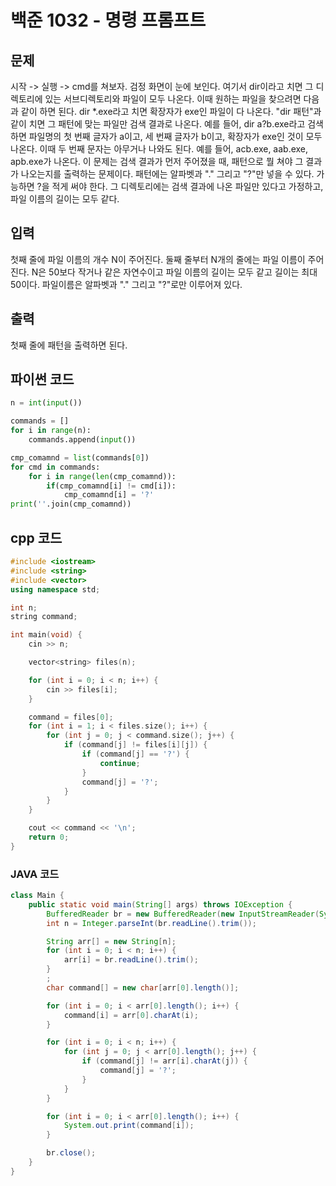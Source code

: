 # 백준 1032 - 명령 프롬프트

## 문제
시작 -> 실행 -> cmd를 쳐보자. 검정 화면이 눈에 보인다. 여기서 dir이라고 치면 그 디렉토리에 있는 서브디렉토리와 파일이 모두 나온다. 이때 원하는 파일을 찾으려면 다음과 같이 하면 된다.
dir *.exe라고 치면 확장자가 exe인 파일이 다 나온다. "dir 패턴"과 같이 치면 그 패턴에 맞는 파일만 검색 결과로 나온다. 예를 들어, dir a?b.exe라고 검색하면 파일명의 첫 번째 글자가 a이고, 세 번째 글자가 b이고, 확장자가 exe인 것이 모두 나온다. 이때 두 번째 문자는 아무거나 나와도 된다. 예를 들어, acb.exe, aab.exe, apb.exe가 나온다.
이 문제는 검색 결과가 먼저 주어졌을 때, 패턴으로 뭘 쳐야 그 결과가 나오는지를 출력하는 문제이다. 패턴에는 알파벳과 "." 그리고 "?"만 넣을 수 있다. 가능하면 ?을 적게 써야 한다. 그 디렉토리에는 검색 결과에 나온 파일만 있다고 가정하고, 파일 이름의 길이는 모두 같다.


## 입력
첫째 줄에 파일 이름의 개수 N이 주어진다. 둘째 줄부터 N개의 줄에는 파일 이름이 주어진다. N은 50보다 작거나 같은 자연수이고 파일 이름의 길이는 모두 같고 길이는 최대 50이다. 파일이름은 알파벳과 "." 그리고 "?"로만 이루어져 있다.

## 출력
첫째 줄에 패턴을 출력하면 된다.

## 파이썬 코드
```python
n = int(input())

commands = []
for i in range(n):
    commands.append(input())

cmp_comamnd = list(commands[0])
for cmd in commands:
    for i in range(len(cmp_comamnd)):
        if(cmp_comamnd[i] != cmd[i]):
            cmp_comamnd[i] = '?'
print(''.join(cmp_comamnd))
```

## cpp 코드
```cpp
#include <iostream>
#include <string>
#include <vector>
using namespace std;

int n;
string command;

int main(void) {
    cin >> n;

    vector<string> files(n);

    for (int i = 0; i < n; i++) {
        cin >> files[i];
    }

    command = files[0];
    for (int i = 1; i < files.size(); i++) {
        for (int j = 0; j < command.size(); j++) {
            if (command[j] != files[i][j]) {
                if (command[j] == '?') {
                    continue;
                }
                command[j] = '?';
            }
        }
    }

    cout << command << '\n';
    return 0;
}
```

### JAVA 코드
```java
class Main {
    public static void main(String[] args) throws IOException {
        BufferedReader br = new BufferedReader(new InputStreamReader(System.in));
        int n = Integer.parseInt(br.readLine().trim());

        String arr[] = new String[n];
        for (int i = 0; i < n; i++) {
            arr[i] = br.readLine().trim();
        }
        ;
        char command[] = new char[arr[0].length()];

        for (int i = 0; i < arr[0].length(); i++) {
            command[i] = arr[0].charAt(i);
        }

        for (int i = 0; i < n; i++) {
            for (int j = 0; j < arr[0].length(); j++) {
                if (command[j] != arr[i].charAt(j)) {
                    command[j] = '?';
                }
            }
        }

        for (int i = 0; i < arr[0].length(); i++) {
            System.out.print(command[i]);
        }

        br.close();
    }
}
```